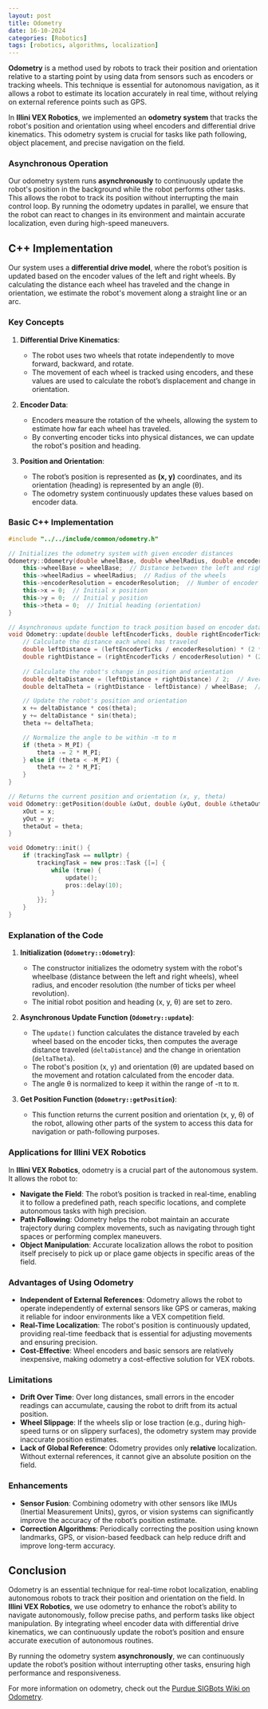```yaml
---
layout: post
title: Odometry
date: 16-10-2024
categories: [Robotics]
tags: [robotics, algorithms, localization]
---
```

**Odometry** is a method used by robots to track their position and orientation relative to a starting point by using data from sensors such as encoders or tracking wheels. This technique is essential for autonomous navigation, as it allows a robot to estimate its location accurately in real time, without relying on external reference points such as GPS.

In **Illini VEX Robotics**, we implemented an **odometry system** that tracks the robot's position and orientation using wheel encoders and differential drive kinematics. This odometry system is crucial for tasks like path following, object placement, and precise navigation on the field.

### Asynchronous Operation

Our odometry system runs **asynchronously** to continuously update the robot's position in the background while the robot performs other tasks. This allows the robot to track its position without interrupting the main control loop. By running the odometry updates in parallel, we ensure that the robot can react to changes in its environment and maintain accurate localization, even during high-speed maneuvers.

## C++ Implementation

Our system uses a **differential drive model**, where the robot’s position is updated based on the encoder values of the left and right wheels. By calculating the distance each wheel has traveled and the change in orientation, we estimate the robot's movement along a straight line or an arc.

### Key Concepts

1. **Differential Drive Kinematics**:
   - The robot uses two wheels that rotate independently to move forward, backward, and rotate.
   - The movement of each wheel is tracked using encoders, and these values are used to calculate the robot’s displacement and change in orientation.

2. **Encoder Data**:
   - Encoders measure the rotation of the wheels, allowing the system to estimate how far each wheel has traveled.
   - By converting encoder ticks into physical distances, we can update the robot's position and heading.

3. **Position and Orientation**:
   - The robot’s position is represented as **(x, y)** coordinates, and its orientation (heading) is represented by an angle (θ).
   - The odometry system continuously updates these values based on encoder data.

### Basic C++ Implementation

```cpp
#include "../../include/common/odometry.h"

// Initializes the odometry system with given encoder distances
Odometry::Odometry(double wheelBase, double wheelRadius, double encoderResolution) {
    this->wheelBase = wheelBase;  // Distance between the left and right wheels
    this->wheelRadius = wheelRadius;  // Radius of the wheels
    this->encoderResolution = encoderResolution;  // Number of encoder ticks per revolution
    this->x = 0;  // Initial x position
    this->y = 0;  // Initial y position
    this->theta = 0;  // Initial heading (orientation)
}

// Asynchronous update function to track position based on encoder data
void Odometry::update(double leftEncoderTicks, double rightEncoderTicks) {
    // Calculate the distance each wheel has traveled
    double leftDistance = (leftEncoderTicks / encoderResolution) * (2 * M_PI * wheelRadius);
    double rightDistance = (rightEncoderTicks / encoderResolution) * (2 * M_PI * wheelRadius);
    
    // Calculate the robot's change in position and orientation
    double deltaDistance = (leftDistance + rightDistance) / 2;  // Average distance moved
    double deltaTheta = (rightDistance - leftDistance) / wheelBase;  // Change in heading

    // Update the robot's position and orientation
    x += deltaDistance * cos(theta);
    y += deltaDistance * sin(theta);
    theta += deltaTheta;

    // Normalize the angle to be within -π to π
    if (theta > M_PI) {
        theta -= 2 * M_PI;
    } else if (theta < -M_PI) {
        theta += 2 * M_PI;
    }
}

// Returns the current position and orientation (x, y, theta)
void Odometry::getPosition(double &xOut, double &yOut, double &thetaOut) {
    xOut = x;
    yOut = y;
    thetaOut = theta;
}

void Odometry::init() {
    if (trackingTask == nullptr) {
        trackingTask = new pros::Task {[=] {
            while (true) {
                update();
                pros::delay(10);
            }
        }};
    }
}
```

### Explanation of the Code

1. **Initialization (`Odometry::Odometry`)**:
   - The constructor initializes the odometry system with the robot's wheelbase (distance between the left and right wheels), wheel radius, and encoder resolution (the number of ticks per wheel revolution).
   - The initial robot position and heading (x, y, θ) are set to zero.

2. **Asynchronous Update Function (`Odometry::update`)**:
   - The `update()` function calculates the distance traveled by each wheel based on the encoder ticks, then computes the average distance traveled (`deltaDistance`) and the change in orientation (`deltaTheta`).
   - The robot's position (x, y) and orientation (θ) are updated based on the movement and rotation calculated from the encoder data.
   - The angle θ is normalized to keep it within the range of -π to π.

3. **Get Position Function (`Odometry::getPosition`)**:
   - This function returns the current position and orientation (x, y, θ) of the robot, allowing other parts of the system to access this data for navigation or path-following purposes.

### Applications for Illini VEX Robotics

In **Illini VEX Robotics**, odometry is a crucial part of the autonomous system. It allows the robot to:

- **Navigate the Field**: The robot’s position is tracked in real-time, enabling it to follow a predefined path, reach specific locations, and complete autonomous tasks with high precision.
- **Path Following**: Odometry helps the robot maintain an accurate trajectory during complex movements, such as navigating through tight spaces or performing complex maneuvers.
- **Object Manipulation**: Accurate localization allows the robot to position itself precisely to pick up or place game objects in specific areas of the field.

### Advantages of Using Odometry

- **Independent of External References**: Odometry allows the robot to operate independently of external sensors like GPS or cameras, making it reliable for indoor environments like a VEX competition field.
- **Real-Time Localization**: The robot's position is continuously updated, providing real-time feedback that is essential for adjusting movements and ensuring precision.
- **Cost-Effective**: Wheel encoders and basic sensors are relatively inexpensive, making odometry a cost-effective solution for VEX robots.

### Limitations

- **Drift Over Time**: Over long distances, small errors in the encoder readings can accumulate, causing the robot to drift from its actual position.
- **Wheel Slippage**: If the wheels slip or lose traction (e.g., during high-speed turns or on slippery surfaces), the odometry system may provide inaccurate position estimates.
- **Lack of Global Reference**: Odometry provides only **relative** localization. Without external references, it cannot give an absolute position on the field.

### Enhancements

- **Sensor Fusion**: Combining odometry with other sensors like IMUs (Inertial Measurement Units), gyros, or vision systems can significantly improve the accuracy of the robot’s position estimate.
- **Correction Algorithms**: Periodically correcting the position using known landmarks, GPS, or vision-based feedback can help reduce drift and improve long-term accuracy.

## Conclusion

Odometry is an essential technique for real-time robot localization, enabling autonomous robots to track their position and orientation on the field. In **Illini VEX Robotics**, we use odometry to enhance the robot’s ability to navigate autonomously, follow precise paths, and perform tasks like object manipulation. By integrating wheel encoder data with differential drive kinematics, we can continuously update the robot’s position and ensure accurate execution of autonomous routines.

By running the odometry system **asynchronously**, we can continuously update the robot’s position without interrupting other tasks, ensuring high performance and responsiveness. 

For more information on odometry, check out the [Purdue SIGBots Wiki on Odometry](https://wiki.purduesigbots.com/software/odometry).